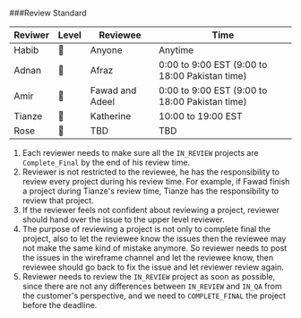 ###Review Standard


| **Reviwer** | **Level** | **Reviewee** |**Time**
| - | --- | ---|---|
| Habib | 🥇 |Anyone|Anytime|
| Adnan | 🥈|Afraz|0:00 to 9:00 EST (9:00 to 18:00 Pakistan time)|
| Amir | 🥈|Fawad and Adeel| 0:00 to 9:00 EST (9:00 to 18:00 Pakistan time)|
| Tianze | 🥈|Katherine|10:00 to 19:00 EST|
| Rose | 🥉|TBD|TBD|

1. Each reviewer needs to make sure all the `IN_REVIEW` projects are `Complete_Final` by the end of his review time.
2. Reviewer is not restricted to the reviewee, he has the responsibility to review every project during his review time. For example, if Fawad finish a project during Tianze's review time, Tianze has the responsibility to review that project.
3. If the reviewer feels not confident about reviewing a project, reviewer should hand over the issue to the upper level reviewer.
4. The purpose of reviewing a project is not only to complete final the project, also to let the reviewee know the issues then the reviewee may not make the same kind of mistake anymore. So reviewer needs to post the issues in the wireframe channel and let the reviewee know, then reviewee should go back to fix the issue and let reviewer review again.
5. Reviewer needs to review the `IN_REVIEW` project as soon as possible, since there are not any differences between `IN_REVIEW` and `IN_QA` from the customer's perspective, and we need to `COMPLETE_FINAL` the project before the deadline.



